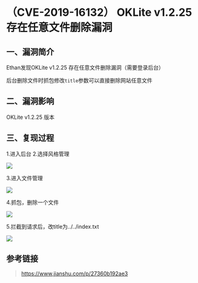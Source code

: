 （CVE-2019-16132） OKLite v1.2.25 存在任意文件删除漏洞
======================================================

一、漏洞简介
------------

Ethan发现OKLite v1.2.25 存在任意文件删除漏洞（需要登录后台）

后台删除文件时抓包修改`title`参数可以直接删除网站任意文件

二、漏洞影响
------------

OKLite v1.2.25 版本

三、复现过程
------------

1.进入后台 2.选择风格管理

![](/Users/aresx/Documents/VulWiki/.resource/(CVE-2019-16132)OKLitev1.2.25存在任意文件删除漏洞/media/rId24.png)

3.进入文件管理

![](/Users/aresx/Documents/VulWiki/.resource/(CVE-2019-16132)OKLitev1.2.25存在任意文件删除漏洞/media/rId25.png)

4.抓包，删除一个文件

![](/Users/aresx/Documents/VulWiki/.resource/(CVE-2019-16132)OKLitev1.2.25存在任意文件删除漏洞/media/rId26.png)

5.拦截到请求后，改title为../../index.txt

![](/Users/aresx/Documents/VulWiki/.resource/(CVE-2019-16132)OKLitev1.2.25存在任意文件删除漏洞/media/rId27.png)

参考链接
--------

> <https://www.jianshu.com/p/27360b192ae3>
